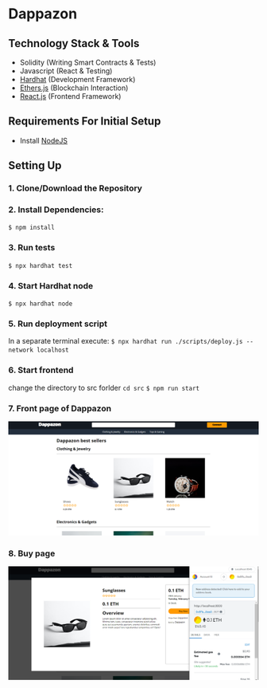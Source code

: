 # Dappazon

## Technology Stack & Tools

- Solidity (Writing Smart Contracts & Tests)
- Javascript (React & Testing)
- [Hardhat](https://hardhat.org/) (Development Framework)
- [Ethers.js](https://docs.ethers.io/v5/) (Blockchain Interaction)
- [React.js](https://reactjs.org/) (Frontend Framework)

## Requirements For Initial Setup
- Install [NodeJS](https://nodejs.org/en/)

## Setting Up
### 1. Clone/Download the Repository

### 2. Install Dependencies:
`$ npm install`

### 3. Run tests
`$ npx hardhat test`

### 4. Start Hardhat node
`$ npx hardhat node`

### 5. Run deployment script
In a separate terminal execute:
`$ npx hardhat run ./scripts/deploy.js --network localhost`

### 6. Start frontend
change the directory to src forlder 
`cd src`
`$ npm run start`

### 7. Front page of Dappazon

![alt text](https://github.com/mazhar11-cou/Web3AmazonClone/blob/main/img/dappazon.PNG)

### 8. Buy page

![alt text](https://github.com/mazhar11-cou/Web3AmazonClone/blob/main/img/dappazon3.PNG)



